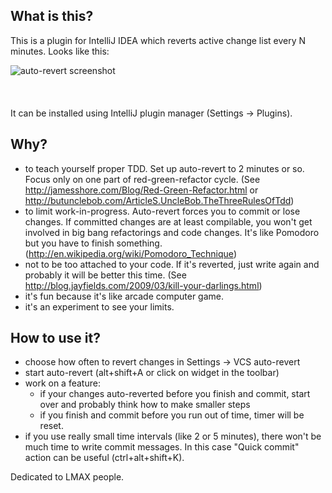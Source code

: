 What is this?
-----------
This is a plugin for IntelliJ IDEA which reverts active change list every N minutes. Looks like this:

<img src="https://github.com/dkandalov/auto-revert-plugin/blob/master/toolbar.png?raw=true" alt="auto-revert screenshot" title="auto-revert screenshot" align="left" />
<br/><br/><br/><br/>
It can be installed using IntelliJ plugin manager (Settings -> Plugins).<br/>



Why?
-------------------
 - to teach yourself proper TDD. Set up auto-revert to 2 minutes or so. Focus only on one part of red-green-refactor cycle. (See http://jamesshore.com/Blog/Red-Green-Refactor.html or http://butunclebob.com/ArticleS.UncleBob.TheThreeRulesOfTdd)
 - to limit work-in-progress. Auto-revert forces you to commit or lose changes. If committed changes are at least compilable, you won't get involved in big bang refactorings and code changes. It's like Pomodoro but you have to finish something. (http://en.wikipedia.org/wiki/Pomodoro_Technique)
 - not to be too attached to your code. If it's reverted, just write again and probably it will be better this time. (See http://blog.jayfields.com/2009/03/kill-your-darlings.html)
 - it's fun because it's like arcade computer game.
 - it's an experiment to see your limits.


How to use it?
--------------
 - choose how often to revert changes in Settings -> VCS auto-revert
 - start auto-revert (alt+shift+A or click on widget in the toolbar)
 - work on a feature:
   - if your changes auto-reverted before you finish and commit,
     start over and probably think how to make smaller steps
   - if you finish and commit before you run out of time, timer will be reset.
 - if you use really small time intervals (like 2 or 5 minutes), there won't be much
   time to write commit messages. In this case "Quick commit" action can be useful (ctrl+alt+shift+K).


Dedicated to LMAX people.